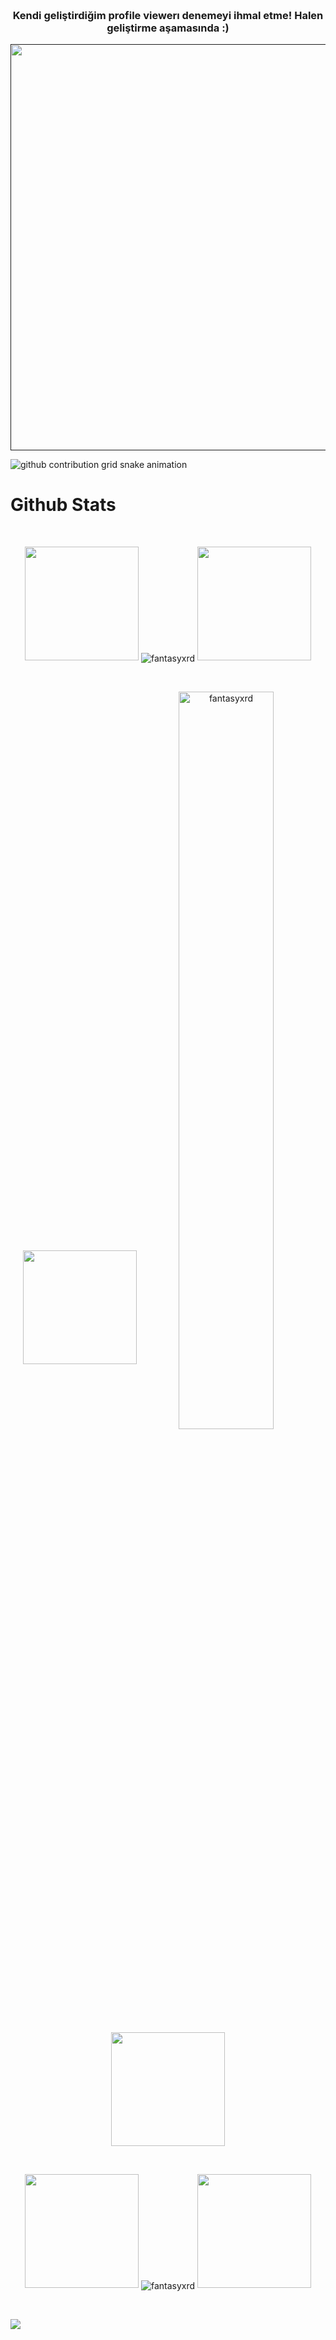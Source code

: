 <a href="https://github.com/Jurredr/github-widgetbox">
  <p align=center>
    <img src="https://github-widgetbox.vercel.app/api/profile?username=fantasyxrd&data=followers,repositories,stars,commits&theme=darkmode" alt="">
  </p>
</a>

<a href="https://github.com/Jurredr/github-widgetbox">
  <p align=center>
    <img src="https://github-widgetbox.vercel.app/api/skills?languages=js,kotlin,html,css,nodejs,express,discordjs&theme=darkmode" alt="">
  </p>
</a>

<h3 align="center">Kendi geliştirdiğim profile viewerı denemeyi ihmal etme! Halen geliştirme aşamasında :)</h3>
<a href="">
  <p align=center>
    <img width="650" src="https://discord-profile-preview.teatoneice.repl.co/587564522009788426" />
  </p>
</a>


<picture>
  <source media="(prefers-color-scheme: dark)" srcset="https://raw.githubusercontent.com/fantasyxrd/fantasyxrd/output/github-contribution-grid-snake-dark.svg">
  <source media="(prefers-color-scheme: light)" srcset="https://raw.githubusercontent.com/fantasyxrd/fantasyxrd/output/github-contribution-grid-snake.svg">
  <img alt="github contribution grid snake animation" src="https://raw.githubusercontent.com/fantasyxrd/fantasyxrd/output/github-contribution-grid-snake.svg">
</picture>



# Github Stats

 <br />
 
  <p align="center">
  <a>
    <img heigth="160" width="182" src="https://github.com/fantasyxrd/fantasyxrd/blob/main/img/Bird%20Wing%20Left.png">
      <img align="center" src="https://github-readme-stats.vercel.app/api?username=fantasyxrd&theme=material-palenight&hide_border=false&include_all_commits=false&count_private=false" alt="fantasyxrd" />
    <img heigth="160" width="182" src="https://github.com/fantasyxrd/fantasyxrd/blob/main/img/Bird%20Wing%20Right.png">
  </a>
</p>

  
<br />


 
 <p align="center">
  <a>
    <img heigth="160" width="182" src="https://github.com/fantasyxrd/fantasyxrd/blob/main/img/Bird%20Wing%20Left.png">
    <img align="center" src="https://github-readme-streak-stats.herokuapp.com/?user=fantasyxrd&theme=material-palenight&hide_border=false" alt="fantasyxrd" width="55%" />
    <img heigth="160" width="182" src="https://github.com/fantasyxrd/fantasyxrd/blob/main/img/Bird%20Wing%20Right.png">
  </a>
</p>
 

 
 <br />
 
  
  
  <p align="center">
  <a>
    <img heigth="160" width="182" src="https://github.com/fantasyxrd/fantasyxrd/blob/main/img/Bird%20Wing%20Bottom%20Left.png">
    <img align="center" src="https://github-readme-stats.vercel.app/api/top-langs/?username=fantasyxrd&theme=material-palenight&hide_border=false&include_all_commits=false&count_private=false&layout=compact" alt="fantasyxrd" />
    <img heigth="160" width="182" src="https://github.com/fantasyxrd/fantasyxrd/blob/main/img/Bird%20Wing%20Bottom%20Right.png">
  </a>
</p>
 
  
  
 <!--
 [![Top Langs](https://github-readme-stats.vercel.app/api/top-langs/?username=fantasyxrd&layout=compact&langs_count=25&title_color=0000ee&text_color=ffffff&bg_color=000000&hide_border=true)](https://github.com/fantasyxrd/github-readme-stats)
-->


<br />

![](https://github-profile-trophy.vercel.app/?username=fantasyxrd&theme=dracula&no-frame=false&no-bg=false&margin-w=4)


<br />


<br />


<!--
</details>
-->

<!--
<details>
   <summary>:zap: Languages and Tools</summary>
 -->
